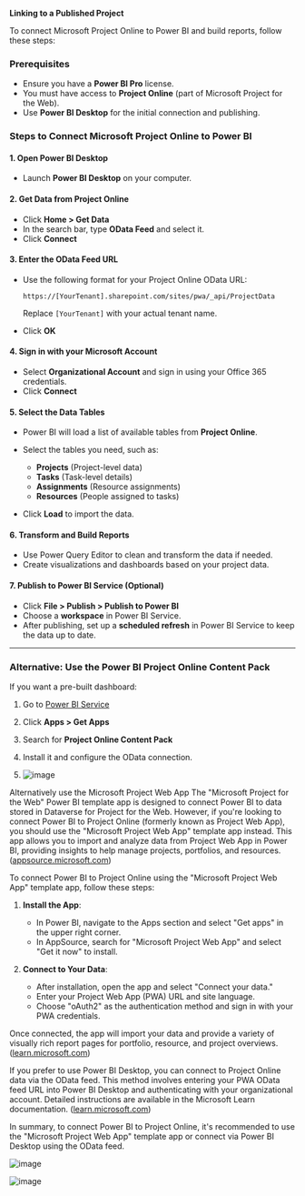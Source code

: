 **Linking to a Published Project**


To connect Microsoft Project Online to Power BI and build reports, follow these steps:  

### **Prerequisites**  
- Ensure you have a **Power BI Pro** license.  
- You must have access to **Project Online** (part of Microsoft Project for the Web).  
- Use **Power BI Desktop** for the initial connection and publishing.  

### **Steps to Connect Microsoft Project Online to Power BI**  

#### **1. Open Power BI Desktop**  
- Launch **Power BI Desktop** on your computer.  

#### **2. Get Data from Project Online**  
- Click **Home > Get Data**  
- In the search bar, type **OData Feed** and select it.  
- Click **Connect**  

#### **3. Enter the OData Feed URL**  
- Use the following format for your Project Online OData URL:  
  ```
  https://[YourTenant].sharepoint.com/sites/pwa/_api/ProjectData
  ```
  Replace `[YourTenant]` with your actual tenant name.  

- Click **OK**  

#### **4. Sign in with your Microsoft Account**  
- Select **Organizational Account** and sign in using your Office 365 credentials.  
- Click **Connect**  

#### **5. Select the Data Tables**  
- Power BI will load a list of available tables from **Project Online**.  
- Select the tables you need, such as:  
  - **Projects** (Project-level data)  
  - **Tasks** (Task-level details)  
  - **Assignments** (Resource assignments)  
  - **Resources** (People assigned to tasks)  

- Click **Load** to import the data.  

#### **6. Transform and Build Reports**  
- Use Power Query Editor to clean and transform the data if needed.  
- Create visualizations and dashboards based on your project data.  

#### **7. Publish to Power BI Service** (Optional)  
- Click **File > Publish > Publish to Power BI**  
- Choose a **workspace** in Power BI Service.  
- After publishing, set up a **scheduled refresh** in Power BI Service to keep the data up to date.  

---

### **Alternative: Use the Power BI Project Online Content Pack**  
If you want a pre-built dashboard:  
1. Go to [Power BI Service](https://app.powerbi.com)  
2. Click **Apps > Get Apps**  
3. Search for **Project Online Content Pack**  
4. Install it and configure the OData connection.

5. ![image](https://github.com/user-attachments/assets/a3efd61f-36e2-46d3-9636-a629a9cf2ac2)


Alternatively use the Microsoft Project Web App
The "Microsoft Project for the Web" Power BI template app is designed to connect Power BI to data stored in Dataverse for Project for the Web. However, if you're looking to connect Power BI to Project Online (formerly known as Project Web App), you should use the "Microsoft Project Web App" template app instead. This app allows you to import and analyze data from Project Web App in Power BI, providing insights to help manage projects, portfolios, and resources. ([appsource.microsoft.com](https://appsource.microsoft.com/en-us/product/power-bi-visuals/pbi_msprojectonline.pbi-microsoftprojectwebapp?utm_source=chatgpt.com))

To connect Power BI to Project Online using the "Microsoft Project Web App" template app, follow these steps:

1. **Install the App**:
   - In Power BI, navigate to the Apps section and select "Get apps" in the upper right corner.
   - In AppSource, search for "Microsoft Project Web App" and select "Get it now" to install.

2. **Connect to Your Data**:
   - After installation, open the app and select "Connect your data."
   - Enter your Project Web App (PWA) URL and site language.
   - Choose "oAuth2" as the authentication method and sign in with your PWA credentials.

Once connected, the app will import your data and provide a variety of visually rich report pages for portfolio, resource, and project overviews. ([learn.microsoft.com](https://learn.microsoft.com/en-us/power-bi/connect-data/service-connect-to-project-online?utm_source=chatgpt.com))

If you prefer to use Power BI Desktop, you can connect to Project Online data via the OData feed. This method involves entering your PWA OData feed URL into Power BI Desktop and authenticating with your organizational account. Detailed instructions are available in the Microsoft Learn documentation. ([learn.microsoft.com](https://learn.microsoft.com/en-us/power-bi/connect-data/desktop-project-online-connect-to-data?utm_source=chatgpt.com))

In summary, to connect Power BI to Project Online, it's recommended to use the "Microsoft Project Web App" template app or connect via Power BI Desktop using the OData feed. 


![image](https://github.com/user-attachments/assets/e6a347c6-dbc9-4f79-853d-cc970a713a61)



![image](https://github.com/user-attachments/assets/3823456a-e9f6-4db3-a986-69ee7e5c8e12)


